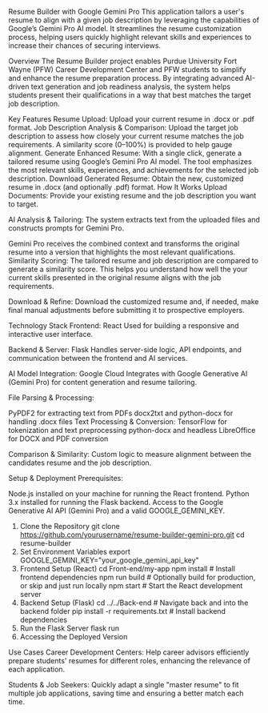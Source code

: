 Resume Builder with Google Gemini Pro
This application tailors a user's resume to align with a given job description by leveraging the capabilities of Google’s Gemini Pro AI model. It streamlines the resume customization process, helping users quickly highlight relevant skills and experiences to increase their chances of securing interviews.



Overview
The Resume Builder project enables Purdue University Fort Wayne (PFW) Career Development Center and PFW students to simplify and enhance the resume preparation process. By integrating advanced AI-driven text generation and job readiness analysis, the system helps students present their qualifications in a way that best matches the target job description.

Key Features
Resume Upload:
Upload your current resume in .docx or .pdf format.
Job Description Analysis & Comparison:
Upload the target job description to assess how closely your current resume matches the job requirements.
A similarity score (0–100%) is provided to help gauge alignment.
Generate Enhanced Resume:
With a single click, generate a tailored resume using Google’s Gemini Pro AI model. The tool emphasizes the most relevant skills, experiences, and achievements for the selected job description.
Download Generated Resume:
Obtain the new, customized resume in .docx (and optionally .pdf) format.
How It Works
Upload Documents:
Provide your existing resume and the job description you want to target.

AI Analysis & Tailoring:
The system extracts text from the uploaded files and constructs prompts for Gemini Pro.

Gemini Pro receives the combined context and transforms the original resume into a version that highlights the most relevant qualifications.
Similarity Scoring:
The tailored resume and job description are compared to generate a similarity score. This helps you understand how well the your current skills presented in the original resume aligns with the job requirements.

Download & Refine:
Download the customized resume and, if needed, make final manual adjustments before submitting it to prospective employers.

Technology Stack
Frontend:
React
Used for building a responsive and interactive user interface.

Backend & Server:
Flask
Handles server-side logic, API endpoints, and communication between the frontend and AI services.

AI Model Integration:
Google Cloud
Integrates with Google Generative AI (Gemini Pro) for content generation and resume tailoring.

File Parsing & Processing:

PyPDF2 for extracting text from PDFs
docx2txt and python-docx for handling .docx files
Text Processing & Conversion:
TensorFlow for tokenization and text preprocessing
python-docx and headless LibreOffice for DOCX and PDF conversion

Comparison & Similarity: Custom logic to measure alignment between the candidates resume and the job description.

Setup & Deployment
Prerequisites:

Node.js installed on your machine for running the React frontend.
Python 3.x installed for running the Flask backend.
Access to the Google Generative AI API (Gemini Pro) and a valid GOOGLE_GEMINI_KEY.
1. Clone the Repository
git clone https://github.com/yourusername/resume-builder-gemini-pro.git
cd resume-builder
2. Set Environment Variables
export GOOGLE_GEMINI_KEY="your_google_gemini_api_key"
3. Frontend Setup (React)
cd Front-end/my-app
npm install    # Install frontend dependencies
npm run build  # Optionally build for production, or skip and just run locally
npm start      # Start the React development server
4. Backend Setup (Flask)
cd ../../Back-end   # Navigate back and into the backend folder
pip install -r requirements.txt   # Install backend dependencies
5. Run the Flask Server
flask run
6. Accessing the Deployed Version



Use Cases
Career Development Centers: Help career advisors efficiently prepare students' resumes for different roles, enhancing the relevance of each application.

Students & Job Seekers:
Quickly adapt a single "master resume" to fit multiple job applications, saving time and ensuring a better match each time.
